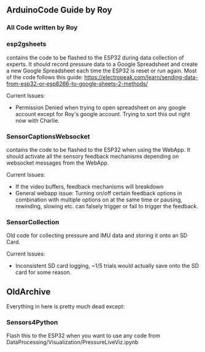 ## ArduinoCode Guide by Roy
### All Code written by Roy

### esp2gsheets
 contains the code to be flashed to the ESP32 during data collection of experts. It should record pressure data to a Google Spreadsheet and create a new Google Spreadsheet each time the ESP32 is reset or run again. Most of the code follows this guide: https://electropeak.com/learn/sending-data-from-esp32-or-esp8266-to-google-sheets-2-methods/ 

Current Issues: 
 - Permission Denied when trying to open spreadsheet on any google account except for Roy's google account. Trying to sort this out right now with Charlie. 

 ### SensorCaptionsWebsocket
  contains the code to be flashed to the ESP32 when using the WebApp. It should activate all the sensory feedback mechanisms depending on websocket messages from the WebApp. 

Current Issues:
- If the video buffers, feedback mechanisms will breakdown
- General webapp issue: Turning on/off certain feedback options in combination with multiple options on at the same time or pausing, rewinding, slowing etc. can falsely trigger or fail to trigger the feedback. 

### SensorCollection
 Old code for collecting pressure and IMU data and storing it onto an SD Card. 

 Current Issues:
- Inconsistent SD card logging, ~1/5 trials would actually save onto the SD card for some reason. 

## OldArchive
Everything in here is pretty much dead except: 

### Sensors4Python
Flash this to the ESP32 when you want to use any code from DataProcessing/Visualization/PressureLiveViz.ipynb 